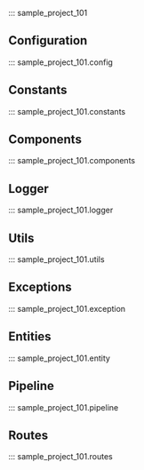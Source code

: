 ::: sample_project_101

## Configuration

::: sample_project_101.config

## Constants

::: sample_project_101.constants

## Components

::: sample_project_101.components

## Logger

::: sample_project_101.logger

## Utils

::: sample_project_101.utils

## Exceptions

::: sample_project_101.exception

## Entities

::: sample_project_101.entity

## Pipeline

::: sample_project_101.pipeline

## Routes

::: sample_project_101.routes
